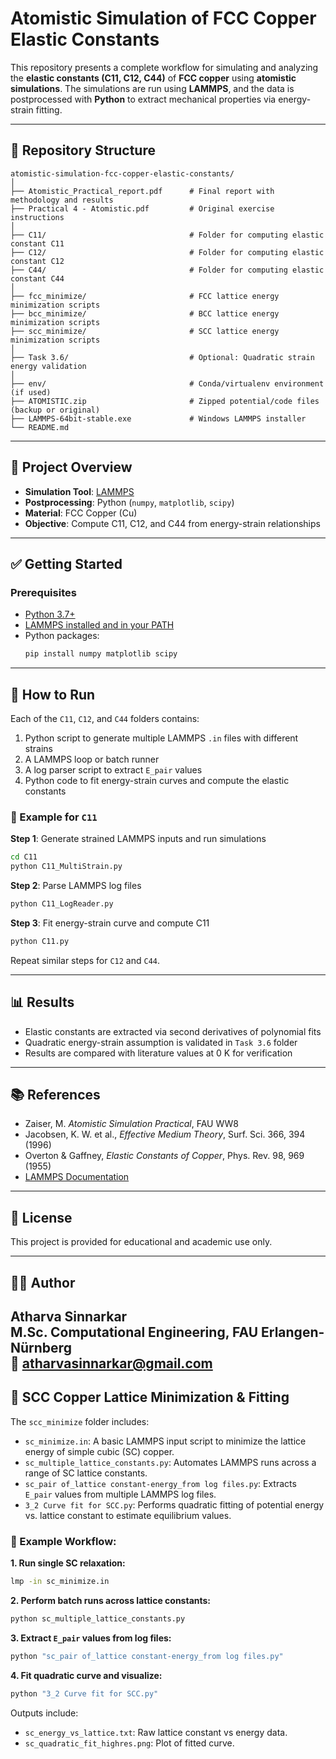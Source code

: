 # Atomistic Simulation of FCC Copper Elastic Constants

This repository presents a complete workflow for simulating and analyzing the **elastic constants (C11, C12, C44)** of **FCC copper** using **atomistic simulations**. The simulations are run using **LAMMPS**, and the data is postprocessed with **Python** to extract mechanical properties via energy-strain fitting.

---

## 📁 Repository Structure

```text
atomistic-simulation-fcc-copper-elastic-constants/
│
├── Atomistic_Practical_report.pdf      # Final report with methodology and results
├── Practical 4 - Atomistic.pdf         # Original exercise instructions
│
├── C11/                                # Folder for computing elastic constant C11
├── C12/                                # Folder for computing elastic constant C12
├── C44/                                # Folder for computing elastic constant C44
│
├── fcc_minimize/                       # FCC lattice energy minimization scripts
├── bcc_minimize/                       # BCC lattice energy minimization scripts
├── scc_minimize/                       # SCC lattice energy minimization scripts
│
├── Task 3.6/                           # Optional: Quadratic strain energy validation
│
├── env/                                # Conda/virtualenv environment (if used)
├── ATOMISTIC.zip                       # Zipped potential/code files (backup or original)
├── LAMMPS-64bit-stable.exe             # Windows LAMMPS installer
└── README.md
```

---

## 📘 Project Overview

- **Simulation Tool**: [LAMMPS](https://www.lammps.org)
- **Postprocessing**: Python (`numpy`, `matplotlib`, `scipy`)
- **Material**: FCC Copper (Cu)
- **Objective**: Compute C11, C12, and C44 from energy-strain relationships

---

## ✅ Getting Started

### Prerequisites

- [Python 3.7+](https://www.python.org/)
- [LAMMPS installed and in your PATH](https://lammps.org/)
- Python packages:
  ```bash
  pip install numpy matplotlib scipy
  ```

---

## 🧪 How to Run

Each of the `C11`, `C12`, and `C44` folders contains:

1. Python script to generate multiple LAMMPS `.in` files with different strains  
2. A LAMMPS loop or batch runner  
3. A log parser script to extract `E_pair` values  
4. Python code to fit energy-strain curves and compute the elastic constants

### 🔄 Example for `C11`

**Step 1**: Generate strained LAMMPS inputs and run simulations  
```bash
cd C11
python C11_MultiStrain.py
```

**Step 2**: Parse LAMMPS log files  
```bash
python C11_LogReader.py
```

**Step 3**: Fit energy-strain curve and compute C11  
```bash
python C11.py
```

Repeat similar steps for `C12` and `C44`.

---

## 📊 Results

- Elastic constants are extracted via second derivatives of polynomial fits
- Quadratic energy-strain assumption is validated in `Task 3.6` folder
- Results are compared with literature values at 0 K for verification

---

## 📚 References

- Zaiser, M. *Atomistic Simulation Practical*, FAU WW8  
- Jacobsen, K. W. et al., *Effective Medium Theory*, Surf. Sci. 366, 394 (1996)  
- Overton & Gaffney, *Elastic Constants of Copper*, Phys. Rev. 98, 969 (1955)  
- [LAMMPS Documentation](https://docs.lammps.org)

---

## 🧾 License

This project is provided for educational and academic use only.

---

## 👨‍💻 Author

**Atharva Sinnarkar**  
M.Sc. Computational Engineering, FAU Erlangen-Nürnberg  
📧 [atharvasinnarkar@gmail.com](mailto:atharvasinnarkar@gmail.com)
---

## 🧪 SCC Copper Lattice Minimization & Fitting

The `scc_minimize` folder includes:

- `sc_minimize.in`: A basic LAMMPS input script to minimize the lattice energy of simple cubic (SC) copper.
- `sc_multiple_lattice_constants.py`: Automates LAMMPS runs across a range of SC lattice constants.
- `sc_pair of_lattice constant-energy_from log files.py`: Extracts `E_pair` values from multiple LAMMPS log files.
- `3_2 Curve fit for SCC.py`: Performs quadratic fitting of potential energy vs. lattice constant to estimate equilibrium values.

### 🔄 Example Workflow:

**1. Run single SC relaxation:**
```bash
lmp -in sc_minimize.in
```

**2. Perform batch runs across lattice constants:**
```bash
python sc_multiple_lattice_constants.py
```

**3. Extract `E_pair` values from log files:**
```bash
python "sc_pair of_lattice constant-energy_from log files.py"
```

**4. Fit quadratic curve and visualize:**
```bash
python "3_2 Curve fit for SCC.py"
```

Outputs include:
- `sc_energy_vs_lattice.txt`: Raw lattice constant vs energy data.
- `sc_quadratic_fit_highres.png`: Plot of fitted curve.
